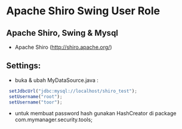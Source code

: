 Apache Shiro Swing User Role 
============================

Apache Shiro, Swing & Mysql
---------------------------------------

- Apache Shiro (http://shiro.apache.org/)


Settings:
------------

- buka & ubah  MyDataSource.java :

```javascript
 setJdbcUrl("jdbc:mysql://localhost/shiro_test");
 setUsername("root");
 setUsername("toor");
```
- untuk membuat password hash gunakan HashCreator di package com.mymanager.security.tools;









